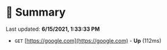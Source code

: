 # 📖 Summary
Last updated: **6/15/2021, 1:33:33 PM**

- `GET` [https://google.com](https://google.com) - **Up** (112ms)
